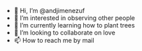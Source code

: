 - 👋 Hi, I’m @andjimenezuf
- 👀 I’m interested in observing other people
- 🌱 I’m currently learning how to plant trees
- 💞️ I’m looking to collaborate on love
- 📫 How to reach me by mail

<!---
andjimenezuf/andjimenezuf is a ✨ special ✨ repository because its `README.md` (this file) appears on your GitHub profile.
You can click the Preview link to take a look at your changes.
--->
